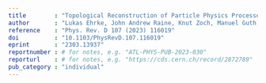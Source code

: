 ```yaml
---
title        : "Topological Reconstruction of Particle Physics Processes using Graph Neural Networks"
author       : "Lukas Ehrke, John Andrew Raine, Knut Zoch, Manuel Guth, and Tobias Golling"
reference    : "Phys. Rev. D 107 (2023) 116019"
doi          : "10.1103/PhysRevD.107.116019"
eprint       : "2303.13937"
reportnumber : # for notes, e.g. "ATL-PHYS-PUB-2023-030"
reporturl    : # for notes, e.g. "https://cds.cern.ch/record/2872789"
pub_category : "individual"
---
```

